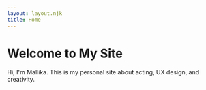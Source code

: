```yaml
---
layout: layout.njk
title: Home
---
```


# Welcome to My Site

Hi, I'm Mallika. This is my personal site about acting, UX design, and creativity.
